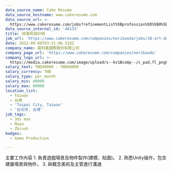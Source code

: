 ```yaml
---
data_source_name: Cake Resume
data_source_hostname: www.cakeresume.com
data_source_url: >-
  https://www.cakeresume.com/jobs?refinementList%5Bprofession%5D%5B0%5D=game-production&range%5Bsalary_range%5D%5Bmin%5D=1000000
data_source_internal_id: '46133'
title: 3D美術設計師
job_url: 'https://www.cakeresume.com/companies/norikaoda/jobs/3d-art-designer-8555bc'
date: 2022-09-08T03:51:06.518Z
company_name: 諾利嘉國際股份有限公司
company_page_url: 'https://www.cakeresume.com/companies/norikaoda'
company_logo_url: >-
  https://media.cakeresume.com/image/upload/s--kv1BcoAp--/c_pad,fl_png8,h_200,w_200/v1637656114/qys7d4biiqnblj14htvq.png
salary_text: TWD40000 - TWD60000
salary_currency: TWD
salary_type: per_month
salary_min: 40000
salary_max: 60000
location_list:
  - Taiwan
  - 台灣
  - 'Taipei City, Taiwan'
  - '台北市, 台灣'
job_tags:
  - 3ds max
  - Maya
  - Zbrush
badges:
  - Game Production

---
```


主要工作內容 1. 負責遊戲場景及物件製作(建模、貼圖)。 2. 熟悉Unity操作，包含建置場景與物件。 3. 與概念美術及主管進行溝通